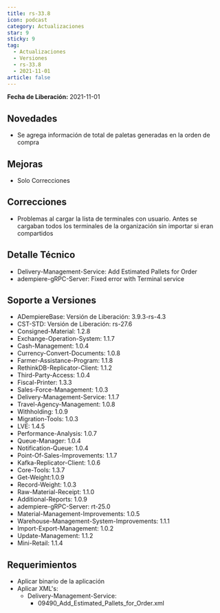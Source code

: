 ```yaml
---
title: rs-33.8
icon: podcast
category: Actualizaciones
star: 9
sticky: 9
tag:
  - Actualizaciones
  - Versiones
  - rs-33.8
  - 2021-11-01
article: false
---
```


**Fecha de Liberación:** 2021-11-01

## Novedades

- Se agrega información de total de paletas generadas en la orden de compra

## Mejoras

- Solo Correcciones

## Correcciones

- Problemas al cargar la lista de terminales con usuario. Antes se cargaban todos los terminales de la organización sin importar si eran compartidos

## Detalle Técnico

- Delivery-Management-Service: Add Estimated Pallets for Order
- adempiere-gRPC-Server: Fixed error with Terminal service

## Soporte a Versiones

- ADempiereBase: Versión de Liberación: 3.9.3-rs-4.3
- CST-STD: Versión de Liberación: rs-27.6
- Consigned-Material: 1.2.8
- Exchange-Operation-System: 1.1.7
- Cash-Management: 1.0.4
- Currency-Convert-Documents: 1.0.8
- Farmer-Assistance-Program: 1.1.8
- RethinkDB-Replicator-Client: 1.1.2
- Third-Party-Access: 1.0.4
- Fiscal-Printer: 1.3.3
- Sales-Force-Management: 1.0.3
- Delivery-Management-Service: 1.1.7
- Travel-Agency-Management: 1.0.8
- Withholding: 1.0.9
- Migration-Tools: 1.0.3
- LVE: 1.4.5
- Performance-Analysis: 1.0.7
- Queue-Manager: 1.0.4
- Notification-Queue: 1.0.4
- Point-Of-Sales-Improvements: 1.1.7
- Kafka-Replicator-Client: 1.0.6
- Core-Tools: 1.3.7
- Get-Weight:1.0.9
- Record-Weight: 1.0.3
- Raw-Material-Receipt: 1.1.0
- Additional-Reports: 1.0.9
- adempiere-gRPC-Server: rt-25.0
- Material-Management-Improvements: 1.0.5
- Warehouse-Management-System-Improvements: 1.1.1
- Import-Export-Management: 1.0.2
- Update-Management: 1.1.2
- Mini-Retail: 1.1.4

## Requerimientos

- Aplicar binario de la aplicación
- Aplicar XML's:
  - Delivery-Management-Service:
    - 09490_Add_Estimated_Pallets_for_Order.xml
